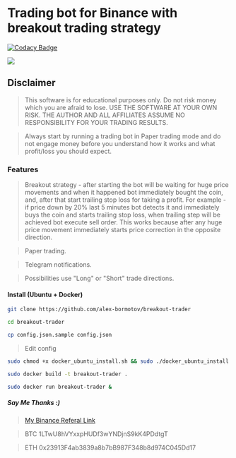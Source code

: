 # Trading bot for Binance with breakout trading strategy

[![Codacy Badge](https://api.codacy.com/project/badge/Grade/5094e593fa1c49f689684e1c8ec171ce)](https://app.codacy.com/manual/alex-bormotov/breakout-trader?utm_source=github.com&utm_medium=referral&utm_content=alex-bormotov/breakout-trader&utm_campaign=Badge_Grade_Dashboard)

![](https://github.com/alex-bormotov/breakout-trader/workflows/Breakout-Trader-CI-CD/badge.svg)

## Disclaimer

> This software is for educational purposes only. Do not risk money which you are afraid to lose. USE THE SOFTWARE AT YOUR OWN RISK. THE AUTHOR AND ALL AFFILIATES ASSUME NO RESPONSIBILITY FOR YOUR TRADING RESULTS.

> Always start by running a trading bot in Paper trading mode and do not engage money before you understand how it works and what profit/loss you should expect.

### Features

> Breakout strategy - after starting the bot will be waiting for huge price movements and when it happened bot immediately bought the coin, and, after that start trailing stop loss for taking a profit. For example - if price down by 20% last 5 minutes bot detects it and immediately buys the coin and starts trailing stop loss, when trailing step will be achieved bot execute sell order. This works because after any huge price movement immediately starts price correction in the opposite direction.

> Paper trading.

> Telegram notifications.

> Possibilities use "Long" or "Short" trade directions.

#### Install (Ubuntu + Docker)

```bash
git clone https://github.com/alex-bormotov/breakout-trader
```

```bash
cd breakout-trader
```

```bash
cp config.json.sample config.json
```

> Edit config

```bash
sudo chmod +x docker_ubuntu_install.sh && sudo ./docker_ubuntu_install.sh
```

```bash
sudo docker build -t breakout-trader .
```

```bash
sudo docker run breakout-trader &
```

##### Say Me Thanks :)

> [My Binance Referal Link](https://www.binance.com/en/register?ref=35560900)

> BTC 1LTwU8hVYxxpHUDf3wYNDjnS9kK4PDdtgT

> ETH 0x23913F4ab3839a8b7bB987F348b8d974C045Dd17
